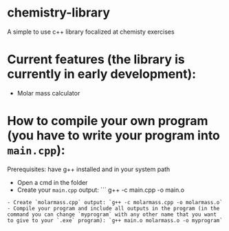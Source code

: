 # chemistry-library
A simple to use c++ library focalized at chemisty exercises

# Current features (the library is currently in early development):
- Molar mass calculator



# How to compile your own program (you have to write your program into `main.cpp`):

Prerequisites: have g++ installed and in your system path

- Open a cmd in the folder
- Create your `main.cpp` output: ```
g++ -c main.cpp -o main.o
```
- Create `molarmass.cpp` output: `g++ -c molarmass.cpp -o molarmass.o`
- Compile your program and include all outputs in the program (in the command you can change `myprogram` with any other name that you want to give to your `.exe` program): `g++ main.o molarmass.o -o myprogram`


